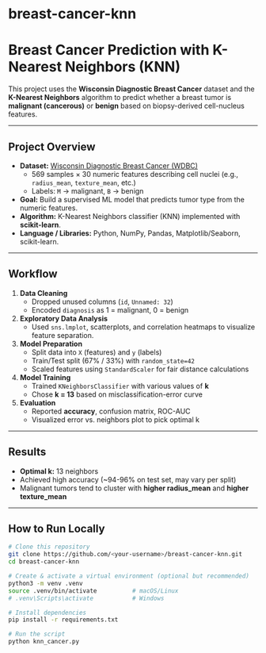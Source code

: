 # breast-cancer-knn
# Breast Cancer Prediction with K-Nearest Neighbors (KNN)

This project uses the **Wisconsin Diagnostic Breast Cancer** dataset and the **K-Nearest Neighbors** algorithm to predict whether a breast tumor is **malignant (cancerous)** or **benign** based on biopsy-derived cell-nucleus features.

---

## Project Overview
- **Dataset:** [Wisconsin Diagnostic Breast Cancer (WDBC)](https://www.kaggle.com/datasets/uciml/breast-cancer-wisconsin-data)  
  - 569 samples × 30 numeric features describing cell nuclei (e.g., `radius_mean`, `texture_mean`, etc.)
  - Labels: `M` → malignant, `B` → benign
- **Goal:** Build a supervised ML model that predicts tumor type from the numeric features.
- **Algorithm:** K-Nearest Neighbors classifier (KNN) implemented with **scikit-learn**.
- **Language / Libraries:** Python, NumPy, Pandas, Matplotlib/Seaborn, scikit-learn.

---

## Workflow
1. **Data Cleaning**
   - Dropped unused columns (`id`, `Unnamed: 32`)
   - Encoded `diagnosis` as 1 = malignant, 0 = benign
2. **Exploratory Data Analysis**
   - Used `sns.lmplot`, scatterplots, and correlation heatmaps to visualize feature separation.
3. **Model Preparation**
   - Split data into `X` (features) and `y` (labels)
   - Train/Test split (67% / 33%) with `random_state=42`
   - Scaled features using `StandardScaler` for fair distance calculations
4. **Model Training**
   - Trained `KNeighborsClassifier` with various values of **k**
   - Chose **k = 13** based on misclassification-error curve
5. **Evaluation**
   - Reported **accuracy**, confusion matrix, ROC-AUC
   - Visualized error vs. neighbors plot to pick optimal k

---

## Results
- **Optimal k:** 13 neighbors
- Achieved high accuracy (~94-96% on test set, may vary per split)
- Malignant tumors tend to cluster with **higher radius_mean** and **higher texture_mean**

---

## How to Run Locally
```bash
# Clone this repository
git clone https://github.com/<your-username>/breast-cancer-knn.git
cd breast-cancer-knn

# Create & activate a virtual environment (optional but recommended)
python3 -m venv .venv
source .venv/bin/activate          # macOS/Linux
# .venv\Scripts\activate           # Windows

# Install dependencies
pip install -r requirements.txt

# Run the script
python knn_cancer.py
